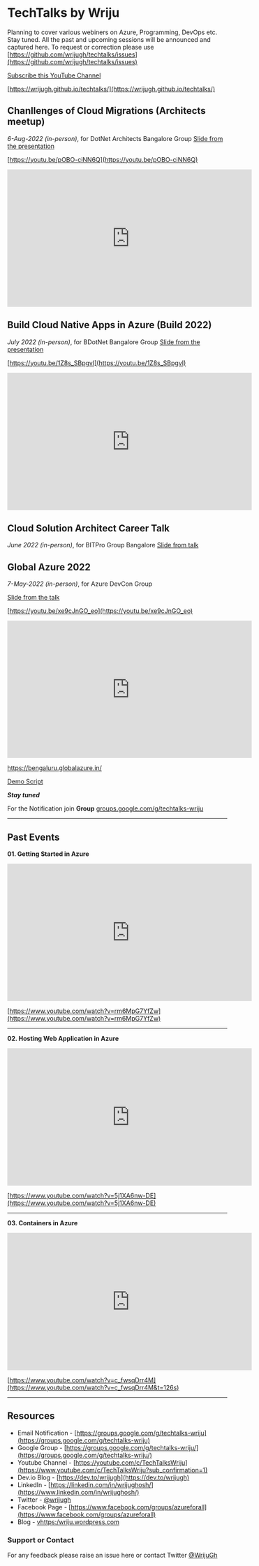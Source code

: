 # TechTalks by Wriju

Planning to cover various webiners on Azure, Programming, DevOps etc. Stay tuned. All the past and upcoming sessions will be announced and captured here. To request or correction please use [https://github.com/wrijugh/techtalks/issues](https://github.com/wrijugh/techtalks/issues)

[Subscribe this YouTube Channel](https://www.youtube.com/c/TechTalksWriju?sub_confirmation=1)

[https://wrijugh.github.io/techtalks/](https://wrijugh.github.io/techtalks/)


## Chanllenges of Cloud Migrations (Architects meetup)
*6-Aug-2022 (in-person)*, for DotNet Architects Bangalore Group
[Slide from the presentation](slides/Challenges-of-Cloud-Migrations-Aug22.pptx)

[https://youtu.be/pOBO-ciNN6Q](https://youtu.be/pOBO-ciNN6Q)

<iframe width="560" height="315" src="https://www.youtube.com/embed/pOBO-ciNN6Q" title="YouTube video player" frameborder="0" allow="accelerometer; autoplay; clipboard-write; encrypted-media; gyroscope; picture-in-picture" allowfullscreen></iframe>

## Build Cloud Native Apps in Azure (Build 2022) 
*July 2022 (in-person)*, for BDotNet Bangalore Group
[Slide from the presentation](slides/Containers%20in%20Azure%20-%20Global%20Azure%202022.pptx)

[https://youtu.be/1Z8s_SBpgvI](https://youtu.be/1Z8s_SBpgvI)

<iframe width="560" height="315" src="https://www.youtube.com/embed/1Z8s_SBpgvI" title="YouTube video player" frameborder="0" allow="accelerometer; autoplay; clipboard-write; encrypted-media; gyroscope; picture-in-picture" allowfullscreen></iframe>

## Cloud Solution Architect Career Talk 
*June 2022 (in-person)*, for BITPro Group Bangalore
[Slide from talk](slides/CSA-role-June22.pptx)

## Global Azure 2022 
*7-May-2022 (in-person)*, for Azure DevCon Group

[Slide from the talk](slides/Containers%20in%20Azure%20-%20Global%20Azure%202022.pptx)

[https://youtu.be/xe9cJnGO_eo](https://youtu.be/xe9cJnGO_eo)

<iframe width="560" height="315" src="https://www.youtube.com/embed/xe9cJnGO_eo" title="YouTube video player" frameborder="0" allow="accelerometer; autoplay; clipboard-write; encrypted-media; gyroscope; picture-in-picture" allowfullscreen></iframe>

https://bengaluru.globalazure.in/

[Demo Script](global-azure-2022-demo.md)

***Stay tuned***

For the Notification join **Group** [groups.google.com/g/techtalks-wriju](https://groups.google.com/g/techtalks-wriju)  

---

<!-- 
- Function App
- CosmosDB
- Azure DevOps
- Databases in Azure 
-->

## Past Events

**01. Getting Started in Azure** 

<!-- [Slide - Upcoming]() -->

<iframe width="560" height="315" src="https://www.youtube.com/embed/rm6MpG7YfZw?start=870" title="YouTube video player" frameborder="0" allow="accelerometer; autoplay; clipboard-write; encrypted-media; gyroscope; picture-in-picture" allowfullscreen></iframe>

[https://www.youtube.com/watch?v=rm6MpG7YfZw](https://www.youtube.com/watch?v=rm6MpG7YfZw)

---

**02. Hosting Web Application in Azure** 

<iframe width="560" height="315" src="https://www.youtube.com/embed/5j1XA6nw-DE" title="YouTube video player" frameborder="0" allow="accelerometer; autoplay; clipboard-write; encrypted-media; gyroscope; picture-in-picture" allowfullscreen></iframe>

[https://www.youtube.com/watch?v=5j1XA6nw-DE](https://www.youtube.com/watch?v=5j1XA6nw-DE)

---

**03. Containers in Azure** 

<iframe width="560" height="315" src="https://www.youtube.com/embed/c_fwsqDrr4M?start=126" title="YouTube video player" frameborder="0" allow="accelerometer; autoplay; clipboard-write; encrypted-media; gyroscope; picture-in-picture" allowfullscreen></iframe>

[https://www.youtube.com/watch?v=c_fwsqDrr4M](https://www.youtube.com/watch?v=c_fwsqDrr4M&t=126s)

---

## Resources

- Email Notification - [https://groups.google.com/g/techtalks-wriju](https://groups.google.com/g/techtalks-wriju)
- Google Group - [https://groups.google.com/g/techtalks-wriju/](https://groups.google.com/g/techtalks-wriju/)
- Youtube Channel - [https://youtube.com/c/TechTalksWriju](https://www.youtube.com/c/TechTalksWriju?sub_confirmation=1)
- Dev.io Blog - [https://dev.to/wrijugh](https://dev.to/wrijugh)
- LinkedIn - [https://linkedin.com/in/wrijughosh/](https://www.linkedin.com/in/wrijughosh/)
- Twitter - [@wrijugh](https://twitter.com/wrijugh)
- Facebook Page - [https://www.facebook.com/groups/azureforall](https://www.facebook.com/groups/azureforall)
- Blog - [vhttps:/wriju.wordpress.com](https://wriju.wordpress.com/)

### Support or Contact

For any feedback please raise an issue here or contact Twitter [@WrijuGh](https://twitter.com/wrijugh)
